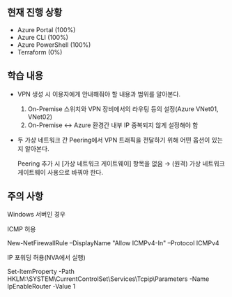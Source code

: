 
## 현재 진행 상황
- Azure Portal (100%)
- Azure CLI (100%)
- Azure PowerShell (100%)
- Terraform (0%)

## 학습 내용
- VPN 생성 시 이용자에게 안내해줘야 할 내용과 범위를 알아본다.
    1. On-Premise 스위치와 VPN 장비에서의 라우팅 등의 설정(Azure VNet01, VNet02)
    2. On-Premise <-> Azure 환경간 내부 IP 중복되지 않게 설정해야 함
- 두 가상 네트워크 간 Peering에서 VPN 트래픽을 전달하기 위해 어떤 옵션이 있는지 알아본다.

    Peering 추가 시 [가상 네트워크 게이트웨이] 항목을 없음 → (원격) 가상 네트워크 게이트웨이 사용으로 바꿔야 한다.



## 주의 사항
Windows 서버인 경우

ICMP 허용

New-NetFirewallRule –DisplayName "Allow ICMPv4-In" –Protocol ICMPv4

IP 포워딩 허용(NVA에서 실행)

Set-ItemProperty -Path HKLM:\SYSTEM\CurrentControlSet\Services\Tcpip\Parameters -Name IpEnableRouter -Value 1
